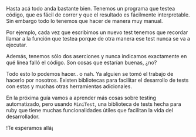 Hasta acá todo anda bastante bien. Tenemos un programa que  testea
código, que es fácil de correr y que el resultado es fácilmente interpretable.
Sin embargo todo lo tenemos que hacer de manera muy manual.

Por ejemplo, cada vez que escribimos un nuevo test tenemos que recordar
llamar a la función que testea porque de otra manera ese test
nunca se va a ejecutar.

Además, tenemos sólo dos aserciones y nunca indicamos exactamente en qué línea falló el código. Son cosas que estarían buenas, ¿no?

Todo esto lo podemos hacer.. o nah. Ya alguien se tomó el trabajo de hacerlo por nosotros. Existen bibliotecas para facilitar el desarrollo de tests con estas y muchas otras herramientas adicionales.

En la próxima guía vamos a aprender más cosas sobre testing automatizado, pero usando `MiniTest`, una biblioteca de tests hecha para ruby que tiene muchas funcionalidades útiles que
facilitan la vida del desarrollador.

!Te esperamos allá¡